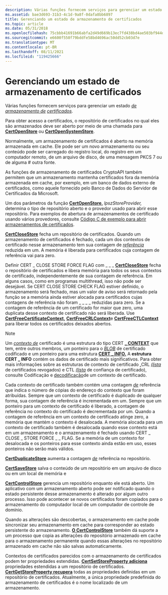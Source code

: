 ```yaml
---
description: Várias funções fornecem serviços para gerenciar um estado de armazenamento de certificados.
ms.assetid: bae3d693-31b3-4c1d-9a8f-0dafa8bb6897
title: Gerenciando um estado de armazenamento de certificados
ms.topic: article
ms.date: 05/31/2018
ms.openlocfilehash: 75cbbb41691b66abfa2d49d669b13ec7fd438bd4ae503bf944d9e4923f647f29
ms.sourcegitcommit: e6600f550f79bddfe58bd4696ac50dd52cb03d7e
ms.translationtype: MT
ms.contentlocale: pt-BR
ms.lasthandoff: 08/11/2021
ms.locfileid: "119425666"
---
```

# <a name="managing-a-certificate-store-state"></a>Gerenciando um estado de armazenamento de certificados

Várias funções fornecem serviços para gerenciar um estado [*de armazenamento de*](../secgloss/c-gly.md) [*certificados*](../secgloss/s-gly.md).

Para obter acesso a certificados, o repositório de certificados no qual eles são armazenados deve ser aberto por meio de uma chamada para [**CertOpenStore**](/windows/desktop/api/Wincrypt/nf-wincrypt-certopenstore) ou [**CertOpenSystemStore**](/windows/desktop/api/Wincrypt/nf-wincrypt-certopensystemstorea).

Normalmente, um armazenamento de certificados é aberto na memória armazenada em cache. Ele pode ser um novo armazenamento ou seu conteúdo pode ser carregado do registro local, do registro em um computador remoto, de um arquivo de disco, de uma mensagem PKCS 7 ou de alguma \# outra fonte.

As funções de armazenamento de certificados CryptoAPI também permitem que um armazenamento mantenha certificados fora da memória armazenada em cache, por exemplo, em um banco de dados externo de certificados, como aquele fornecido pelo Banco de Dados do Servidor de Certificados da Microsoft.

Um dos parâmetros da função [**CertOpenStore,**](/windows/desktop/api/Wincrypt/nf-wincrypt-certopenstore) *lpszStoreProvider,* determina o tipo de repositório aberto e o provedor usado para abrir esse repositório. Para exemplos de abertura de armazenamentos de certificado usando vários provedores, consulte [Código C de exemplo para abrir armazenamentos de certificados](example-c-code-for-opening-certificate-stores.md).

[**CertCloseStore**](/windows/desktop/api/Wincrypt/nf-wincrypt-certclosestore) fecha um repositório de certificados. Quando um armazenamento de certificados é fechado, cada um dos contextos de certificado nesse armazenamento tem sua contagem de [*referência*](../secgloss/r-gly.md) reduzida em um. A memória é liberada para certificados cuja contagem de referência vai para zero.

Definir CERT \_ CLOSE STORE FORCE FLAG com \_ \_ \_ [**CertCloseStore**](/windows/desktop/api/Wincrypt/nf-wincrypt-certclosestore) fecha o repositório de certificados e libera memória para todos os seus contextos de certificado, independentemente de sua contagem de referência. Em alguns casos, como em programas multithread, isso não pode ser desejável. Se CERT CLOSE STORE CHECK FLAG estiver definido, o armazenamento será fechado, mas um valor de aviso será retornado pela função se a memória ainda estiver alocada para certificados cujas contagens de referência não foram \_ \_ \_ \_ reduzidas para zero. Se a contagem de referência de um certificado for maior que zero, uma duplicata desse contexto de certificado não será liberada. Use [**CertFreeCertificateContext,**](/windows/desktop/api/Wincrypt/nf-wincrypt-certfreecertificatecontext) [**CertFreeCRLContext**](/windows/desktop/api/Wincrypt/nf-wincrypt-certfreecrlcontext)e [**CertFreeCTLContext**](/windows/desktop/api/Wincrypt/nf-wincrypt-certfreectlcontext) para liberar todos os certificados deixados abertos.

> [!Note]
> Um [*contexto de*](../secgloss/c-gly.md) certificado é uma estrutura do tipo CERT [**\_ CONTEXT**](/windows/desktop/api/Wincrypt/ns-wincrypt-cert_context) que tem, entre outros membros, um ponteiro para o [*BLOB*](../secgloss/c-gly.md) de certificado codificado e um ponteiro para uma estrutura [**CERT \_ INFO.**](/windows/desktop/api/Wincrypt/ns-wincrypt-cert_info) A **estrutura CERT \_ INFO** contém os dados de certificado mais significativos. Para obter mais informações sobre as estruturas de contexto de certificado [*,*](../secgloss/c-gly.md)CRL [*(lista*](../secgloss/c-gly.md) de certificados revogados) e CTL [*(lista*](../secgloss/c-gly.md) de confiança de certificado), consulte Codificação e [decodificação](encoding-and-decoding-a-certificate-context.md)de um contexto de certificado.
> 
> Cada contexto de certificado também contém uma contagem [*de*](../secgloss/r-gly.md) referência que indica o número de cópias do endereço do contexto que foram atribuídas. Sempre que um contexto de certificado é duplicado de qualquer forma, sua contagem de referência é incrementada em um. Sempre que um ponteiro para um contexto de certificado é liberado, a contagem de referência no contexto do certificado é decrementada por um. Quando a contagem de referência em um contexto de certificado atinge zero, a memória que mantém o contexto é desalocada. A memória alocada para um contexto de certificado também é desalocada quando esse contexto está em um armazenamento e o armazenamento é fechado usando CERT \_ CLOSE \_ STORE FORCE \_ \_ FLAG. Se a memória de um contexto for desalocada e os ponteiros para esse contexto ainda estão em uso, esses ponteiros não serão mais válidos.

 

[**CertDuplicateStore**](/windows/desktop/api/Wincrypt/nf-wincrypt-certduplicatestore) aumenta a contagem [*de*](../secgloss/r-gly.md) referência no repositório.

[**CertSaveStore**](/windows/desktop/api/Wincrypt/nf-wincrypt-certsavestore) salva o conteúdo de um repositório em um arquivo de disco ou em um local de memória e

[**CertControlStore**](/windows/desktop/api/Wincrypt/nf-wincrypt-certcontrolstore) gerencia um repositório enquanto ele está aberto. Um aplicativo com um armazenamento aberto pode ser notificado quando o estado persistente desse armazenamento é alterado por algum outro processo. Isso pode acontecer se novos certificados foram copiados para o armazenamento do computador local de um computador de controle de domínio.

Quando as alterações são descobertas, o armazenamento em cache pode sincronizar seu armazenamento em cache para corresponder ao estado persistente do armazenamento. [**O CertControlStore**](/windows/desktop/api/Wincrypt/nf-wincrypt-certcontrolstore) também dá suporte a um processo que copia as alterações do repositório armazenado em cache para o armazenamento permanente quando essas alterações no repositório armazenado em cache não são salvas automaticamente.

Contextos de certificados parecidos com o armazenamento de certificados podem ter propriedades estendidas. [**CertSetStoreProperty adiciona**](/windows/desktop/api/Wincrypt/nf-wincrypt-certsetstoreproperty) propriedades estendidas a um repositório de certificados. [**CertGetStoreProperty recupera**](/windows/desktop/api/Wincrypt/nf-wincrypt-certgetstoreproperty) todas as propriedades definidas em um repositório de certificados. Atualmente, a única propriedade predefinida do armazenamento de certificados é o nome localizado de um armazenamento.

 

 
